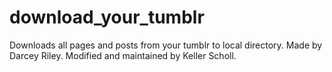 # download_your_tumblr
Downloads all pages and posts from your tumblr to local directory.
Made by Darcey Riley.
Modified and maintained by Keller Scholl.
